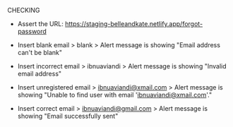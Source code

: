 CHECKING
+ Assert the URL: https://staging-belleandkate.netlify.app/forgot-password

+ Insert blank email > blank > Alert message is showing "Email address can't be blank"

+ Insert incorrect email > ibnuaviandi > Alert message is showing "Invalid email address"

+ Insert unregistered email > ibnuaviandi@xmail.com > Alert message is showing "Unable to find user with email 'ibnuaviandi@xmail.com'."

+ Insert correct email > ibnuaviandi@gmail.com > Alert message is showing "Email successfully sent"
